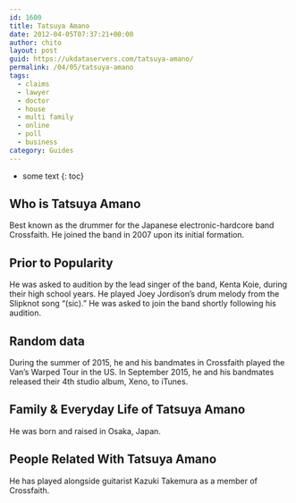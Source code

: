 ```yaml
---
id: 1600
title: Tatsuya Amano
date: 2012-04-05T07:37:21+00:00
author: chito
layout: post
guid: https://ukdataservers.com/tatsuya-amano/
permalink: /04/05/tatsuya-amano
tags:
  - claims
  - lawyer
  - doctor
  - house
  - multi family
  - online
  - poll
  - business
category: Guides
---
```


* some text
{: toc}
          
          
## Who is  Tatsuya Amano
                  
                  
                  
Best known as the drummer for the Japanese electronic-hardcore band Crossfaith. He joined the band in 2007 upon its initial formation.
                  
                
                
                
## Prior to Popularity 
                  
                  
                  
He was asked to audition by the lead singer of the band, Kenta Koie, during their high school years. He played Joey Jordison&#8217;s drum melody from the Slipknot song &#8220;(sic).&#8221; He was asked to join the band shortly following his audition.
                  
                
                
                
## Random data 
                  
                  
                  
During the summer of 2015, he and his bandmates in Crossfaith played the Van&#8217;s Warped Tour in the US. In September 2015, he and his bandmates released their 4th studio album, Xeno, to iTunes.
                  
                
                
                
## Family & Everyday Life of Tatsuya Amano
                  
                  
                  
He was born and raised in Osaka, Japan.
                  
                
                
                
## People Related With  Tatsuya Amano
                  
                  
                  
He has played alongside guitarist Kazuki Takemura as a member of Crossfaith.
                  
                
              
            
          
          
          
    
    
  

